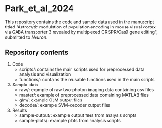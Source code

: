 # Park_et_al_2024
This repository contains the code and sample data used in the manuscript titled "Astrocytic modulation of population encoding in mouse visual cortex via GABA transporter 3 revealed by multiplexed CRISPR/Cas9 gene editing", submitted to *Neuron*.

## Repository contents 

1. Code
   - scripts/: contains the main scripts used for preprocessed data analysis and visualization
   - functions/: contains the reusable functions used in the main scripts
2. Sample-data
   - raw/: example of raw two-photon imaging data containing csv files
   - master/: example of preprocessed data containing MATLAB files
   - glm/: example GLM output files
   - decoder/: example SVM-decoder output files 
3. Results
   - sample-output/: example output files from analysis scripts
   - sample-plots/: example plots from analysis scripts 
